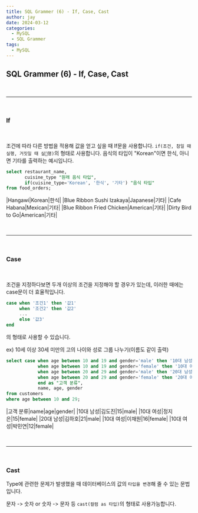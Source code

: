 ```yaml
---
title: SQL Grammer (6) - If, Case, Cast
author: jay
date: 2024-03-12
categories:
  - MySQL
  - SQL Grammer
tags:
  - MySQL
---
```

## **SQL Grammer (6) - If, Case, Cast**

<br />

---

<br/>



### **If**
<br />

조건에 따라 다른 방법을 적용해 값을 얻고 싶을 때 If문을 사용합니다. `if(조건, 참일 때 실행, 거짓일 때 실행)`의 형태로 사용합니다. 음식의 타입이 "Korean"이면 한식, 아니면 기타를 출력하는 예시입니다.

```sql
select restaurant_name,  
       cuisine_type "원래 음식 타입",  
       if(cuisine_type='Korean', '한식', '기타') "음식 타입"  
from food_orders;
```

|Hangawi|Korean|한식|
|Blue Ribbon Sushi Izakaya|Japanese|기타|
|Cafe Habana|Mexican|기타|
|Blue Ribbon Fried Chicken|American|기타|
|Dirty Bird to Go|American|기타|



<br />

---

<br/>



### **Case**
<br />

조건을 지정하다보면 두개 이상의 조건을 지정해야 할 경우가 있는데, 이러한 때에는 case문이 더 효율적입니다. 

```sql
case when '조건1' then '값1'
     when '조건2' then '값2' 
     ...
     else '값3'
end
```

의 형태로 사용할 수 있습니다.  

ex) 10세 이상 30세 미만의 고의 나이와 성로 그룹 나누기(이름도 같이 출력)
```sql
select case when age between 10 and 19 and gender='male' then '10대 남성'  
            when age between 10 and 19 and gender='female' then '10대 여성'  
            when age between 20 and 29 and gender='male' then '20대 남성'  
            when age between 20 and 29 and gender='female' then '20대 여성'  
            end as "고객 분류",  
            name, age, gender  
from customers  
where age between 10 and 29;
```

|고객 분류|name|age|gender|
|10대 남성|김도진|15|male|
|10대 여성|정지은|15|female|
|20대 남성|김하호|21|male|
|10대 여성|이채원|16|female|
|10대 여성|박민연|12|female|



<br />

---

<br/>



### Cast

Type에 관련한 문제가 발생했을 때 데이터베이스의 값의 `타입을 변경`해 줄 수 있는 문법입니다. 

문자 -> 숫자 or 숫자 -> 문자 등
`cast(컬럼 as 타입)`의 형태로 사용가능합니다.

